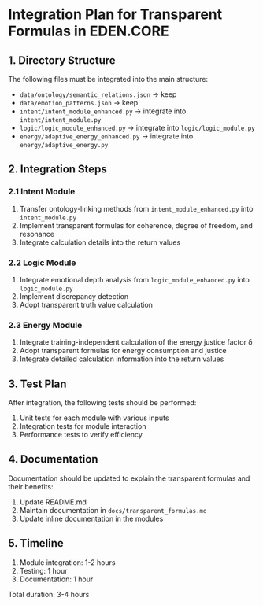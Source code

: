 # Integration Plan for Transparent Formulas in EDEN.CORE

## 1. Directory Structure

The following files must be integrated into the main structure:

- `data/ontology/semantic_relations.json` → keep
- `data/emotion_patterns.json` → keep
- `intent/intent_module_enhanced.py` → integrate into `intent/intent_module.py`
- `logic/logic_module_enhanced.py` → integrate into `logic/logic_module.py`
- `energy/adaptive_energy_enhanced.py` → integrate into `energy/adaptive_energy.py`

## 2. Integration Steps

### 2.1 Intent Module

1. Transfer ontology-linking methods from `intent_module_enhanced.py` into `intent_module.py`
2. Implement transparent formulas for coherence, degree of freedom, and resonance
3. Integrate calculation details into the return values

### 2.2 Logic Module

1. Integrate emotional depth analysis from `logic_module_enhanced.py` into `logic_module.py`
2. Implement discrepancy detection
3. Adopt transparent truth value calculation

### 2.3 Energy Module

1. Integrate training-independent calculation of the energy justice factor δ
2. Adopt transparent formulas for energy consumption and justice
3. Integrate detailed calculation information into the return values

## 3. Test Plan

After integration, the following tests should be performed:

1. Unit tests for each module with various inputs
2. Integration tests for module interaction
3. Performance tests to verify efficiency

## 4. Documentation

Documentation should be updated to explain the transparent formulas and their benefits:

1. Update README.md
2. Maintain documentation in `docs/transparent_formulas.md`
3. Update inline documentation in the modules

## 5. Timeline

1. Module integration: 1-2 hours
2. Testing: 1 hour
3. Documentation: 1 hour

Total duration: 3-4 hours
